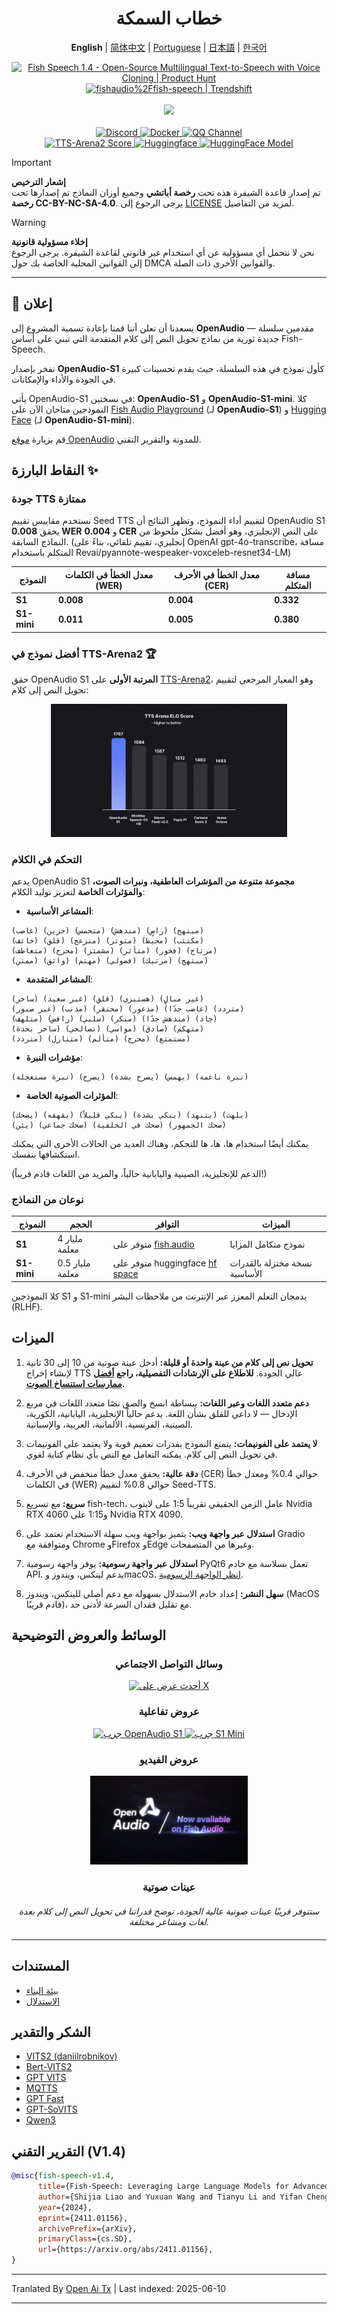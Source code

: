 <div align="center">
<h1>خطاب السمكة</h1>

**English** | [简体中文](docs/README.zh.md) | [Portuguese](docs/README.pt-BR.md) | [日本語](docs/README.ja.md) | [한국어](docs/README.ko.md) <br>

<a href="https://www.producthunt.com/posts/fish-speech-1-4?embed=true&utm_source=badge-featured&utm_medium=badge&utm_souce=badge-fish&#0045;speech&#0045;1&#0045;4" target="_blank">
    <img src="https://api.producthunt.com/widgets/embed-image/v1/featured.svg?post_id=488440&theme=light" alt="Fish&#0032;Speech&#0032;1&#0046;4 - Open&#0045;Source&#0032;Multilingual&#0032;Text&#0045;to&#0045;Speech&#0032;with&#0032;Voice&#0032;Cloning | Product Hunt" style="width: 250px; height: 54px;" width="250" height="54" />
</a>
<a href="https://trendshift.io/repositories/7014" target="_blank">
    <img src="https://trendshift.io/api/badge/repositories/7014" alt="fishaudio%2Ffish-speech | Trendshift" style="width: 250px; height: 55px;" width="250" height="55"/>
</a>
<br>
</div>
<br>

<div align="center">
    <img src="https://count.getloli.com/get/@fish-speech?theme=asoul" /><br>
</div>

<br>

<div align="center">
    <a target="_blank" href="https://discord.gg/Es5qTB9BcN">
        <img alt="Discord" src="https://img.shields.io/discord/1214047546020728892?color=%23738ADB&label=Discord&logo=discord&logoColor=white&style=flat-square"/>
    </a>
    <a target="_blank" href="https://hub.docker.com/r/fishaudio/fish-speech">
        <img alt="Docker" src="https://img.shields.io/docker/pulls/fishaudio/fish-speech?style=flat-square&logo=docker"/>
    </a>
    <a target="_blank" href="https://pd.qq.com/s/bwxia254o">
      <img alt="QQ Channel" src="https://img.shields.io/badge/QQ-blue?logo=tencentqq">
    </a>
</div>

<div align="center">
    <a target="_blank" href="https://huggingface.co/spaces/TTS-AGI/TTS-Arena-V2">
      <img alt="TTS-Arena2 Score" src="https://img.shields.io/badge/TTS_Arena2-Rank_%231-gold?style=flat-square&logo=trophy&logoColor=white">
    </a>
    <a target="_blank" href="https://huggingface.co/spaces/fishaudio/fish-speech-1">
        <img alt="Huggingface" src="https://img.shields.io/badge/🤗%20-space%20demo-yellow"/>
    </a>
    <a target="_blank" href="https://huggingface.co/fishaudio/openaudio-s1-mini">
        <img alt="HuggingFace Model" src="https://img.shields.io/badge/🤗%20-models-orange"/>
    </a>
</div>

> [!IMPORTANT]
> **إشعار الترخيص**  
> تم إصدار قاعدة الشيفرة هذه تحت **رخصة أباتشي** وجميع أوزان النماذج تم إصدارها تحت **رخصة CC-BY-NC-SA-4.0**. يرجى الرجوع إلى [LICENSE](LICENSE) لمزيد من التفاصيل.

> [!WARNING]
> **إخلاء مسؤولية قانونية**  
> نحن لا نتحمل أي مسؤولية عن أي استخدام غير قانوني لقاعدة الشيفرة. يرجى الرجوع إلى القوانين المحلية الخاصة بك حول DMCA والقوانين الأخرى ذات الصلة.

---

## 🎉 إعلان

يسعدنا أن نعلن أننا قمنا بإعادة تسمية المشروع إلى **OpenAudio** — مقدمين سلسلة جديدة ثورية من نماذج تحويل النص إلى كلام المتقدمة التي تبني على أساس Fish-Speech.

نفخر بإصدار **OpenAudio-S1** كأول نموذج في هذه السلسلة، حيث يقدم تحسينات كبيرة في الجودة والأداء والإمكانات.

يأتي OpenAudio-S1 في نسختين: **OpenAudio-S1** و **OpenAudio-S1-mini**. كلا النموذجين متاحان الآن على [Fish Audio Playground](https://fish.audio) (لـ **OpenAudio-S1**) و [Hugging Face](https://huggingface.co/fishaudio/openaudio-s1-mini) (لـ **OpenAudio-S1-mini**).

قم بزيارة [موقع OpenAudio](https://openaudio.com/blogs/s1) للمدونة والتقرير التقني.

## النقاط البارزة ✨

### **جودة TTS ممتازة**

نستخدم مقاييس تقييم Seed TTS لتقييم أداء النموذج، وتظهر النتائج أن OpenAudio S1 يحقق **0.008 WER** و **0.004 CER** على النص الإنجليزي، وهو أفضل بشكل ملحوظ من النماذج السابقة. (إنجليزي، تقييم تلقائي، بناءً على OpenAI gpt-4o-transcribe، مسافة المتكلم باستخدام Revai/pyannote-wespeaker-voxceleb-resnet34-LM)

| النموذج | معدل الخطأ في الكلمات (WER) | معدل الخطأ في الأحرف (CER) | مسافة المتكلم |
|-------|----------------------|---------------------------|------------------|
| **S1** | **0.008**  | **0.004**  | **0.332** |
| **S1-mini** | **0.011** | **0.005** | **0.380** |

### **أفضل نموذج في TTS-Arena2** 🏆

حقق OpenAudio S1 **المرتبة الأولى** على [TTS-Arena2](https://arena.speechcolab.org/)، وهو المعيار المرجعي لتقييم تحويل النص إلى كلام:

<div align="center">
    <img src="https://raw.githubusercontent.com/fishaudio/fish-speech/main/docs/assets/Elo.jpg" alt="ترتيب TTS-Arena2" style="width: 75%;" />
</div>

### **التحكم في الكلام**

يدعم OpenAudio S1 **مجموعة متنوعة من المؤشرات العاطفية، ونبرات الصوت، والمؤثرات الخاصة** لتعزيز توليد الكلام:

- **المشاعر الأساسية**:
```
(غاضب) (حزين) (متحمس) (مندهش) (راضٍ) (مبتهج) 
(خائف) (قلق) (منزعج) (متوتر) (محبط) (مكتئب)
(متعاطف) (محرج) (مشمئز) (متأثر) (فخور) (مرتاح)
(ممتن) (واثق) (مهتم) (فضولي) (مرتبك) (مبتهج)
```

- **المشاعر المتقدمة**:
```
(ساخر) (غير سعيد) (قلق) (هستيري) (غير مبالٍ) 
(غير صبور) (مذنب) (محتقر) (مذعور) (غاضب جدًا) (متردد)
(متلهف) (رافض) (سلبي) (منكر) (مندهش جدًا) (جاد)
(ساخر بحدة) (تصالحي) (مواسي) (صادق) (متهكم)
(متردد) (متنازل) (متألم) (محرج) (مستمتع)
```

- **مؤشرات النبرة**:
```
(نبرة مستعجلة) (يصرخ) (يصرخ بشدة) (يهمس) (نبرة ناعمة)
```

- **المؤثرات الصوتية الخاصة**:
```
(يضحك) (يقهقه) (يبكي قليلاً) (يبكي بشدة) (يتنهد) (يلهث)
(يئن) (ضحك جماعي) (ضحك في الخلفية) (ضحك الجمهور)
```

يمكنك أيضًا استخدام ها، ها، ها للتحكم، وهناك العديد من الحالات الأخرى التي يمكنك استكشافها بنفسك.

(الدعم للإنجليزية، الصينية واليابانية حالياً، والمزيد من اللغات قادم قريباً!)

### **نوعان من النماذج**

| النموذج | الحجم | التوافر | الميزات |
|-------|------|--------------|----------|
| **S1** | 4 مليار معلمة | متوفر على [fish.audio](fish.audio) | نموذج متكامل المزايا |
| **S1-mini** | 0.5 مليار معلمة | متوفر على huggingface [hf space](https://huggingface.co/spaces/fishaudio/openaudio-s1-mini) | نسخة مختزلة بالقدرات الأساسية |

كلا النموذجين S1 و S1-mini يدمجان التعلم المعزز عبر الإنترنت من ملاحظات البشر (RLHF).

## **الميزات**

1. **تحويل نص إلى كلام من عينة واحدة أو قليلة:** أدخل عينة صوتية من 10 إلى 30 ثانية لإنشاء إخراج TTS عالي الجودة. **للاطلاع على الإرشادات التفصيلية، راجع [أفضل ممارسات استنساخ الصوت](https://docs.fish.audio/text-to-speech/voice-clone-best-practices).**

2. **دعم متعدد اللغات وعبر اللغات:** ببساطة انسخ والصق نصًا متعدد اللغات في مربع الإدخال — لا داعي للقلق بشأن اللغة. يدعم حالياً الإنجليزية، اليابانية، الكورية، الصينية، الفرنسية، الألمانية، العربية، والإسبانية.

3. **لا يعتمد على الفونيمات:** يتمتع النموذج بقدرات تعميم قوية ولا يعتمد على الفونيمات في تحويل النص إلى كلام. يمكنه التعامل مع النص بأي نظام كتابة لغوي.

4. **دقة عالية:** يحقق معدل خطأ منخفض في الأحرف (CER) حوالي 0.4% ومعدل خطأ في الكلمات (WER) حوالي 0.8% لتقييم Seed-TTS.

5. **سريع:** مع تسريع fish-tech، عامل الزمن الحقيقي تقريباً 1:5 على لابتوب Nvidia RTX 4060 و1:15 على Nvidia RTX 4090.

6. **استدلال عبر واجهة ويب:** يتميز بواجهة ويب سهلة الاستخدام تعتمد على Gradio ومتوافقة مع Chrome وFirefox وEdge وغيرها من المتصفحات.

7. **استدلال عبر واجهة رسومية:** يوفر واجهة رسومية PyQt6 تعمل بسلاسة مع خادم API. يدعم لينكس، ويندوز وmacOS. [انظر الواجهة الرسومية](https://github.com/AnyaCoder/fish-speech-gui).

8. **سهل النشر:** إعداد خادم الاستدلال بسهولة مع دعم أصلي للينكس، ويندوز (MacOS قادم قريبًا)، مع تقليل فقدان السرعة لأدنى حد.

## **الوسائط والعروض التوضيحية**

<div align="center">

### **وسائل التواصل الاجتماعي**
<a href="https://x.com/FishAudio/status/1929915992299450398" target="_blank">
    <img src="https://img.shields.io/badge/𝕏-Latest_Demo-black?style=for-the-badge&logo=x&logoColor=white" alt="أحدث عرض على X" />
</a>

### **عروض تفاعلية**
<a href="https://fish.audio" target="_blank">
    <img src="https://img.shields.io/badge/Fish_Audio-Try_OpenAudio_S1-blue?style=for-the-badge" alt="جرب OpenAudio S1" />
</a>
<a href="https://huggingface.co/spaces/fishaudio/openaudio-s1-mini" target="_blank">
    <img src="https://img.shields.io/badge/Hugging_Face-Try_S1_Mini-yellow?style=for-the-badge" alt="جرب S1 Mini" />
</a>

### **عروض الفيديو**

<a href="https://www.youtube.com/watch?v=SYuPvd7m06A" target="_blank">
    <img src="https://raw.githubusercontent.com/fishaudio/fish-speech/main/docs/assets/Thumbnail.jpg" alt="OpenAudio S1 Video" style="width: 50%;" />
</a>

### **عينات صوتية**
<div style="margin: 20px 0;">
    <em>ستتوفر قريبًا عينات صوتية عالية الجودة، توضح قدراتنا في تحويل النص إلى كلام بعدة لغات ومشاعر مختلفة.</em>
</div>

</div>

---

## المستندات

- [بيئة البناء](https://raw.githubusercontent.com/fishaudio/fish-speech/main/docs/en/install.md)
- [الاستدلال](https://raw.githubusercontent.com/fishaudio/fish-speech/main/docs/en/inference.md)

## الشكر والتقدير

- [VITS2 (daniilrobnikov)](https://github.com/daniilrobnikov/vits2)
- [Bert-VITS2](https://github.com/fishaudio/Bert-VITS2)
- [GPT VITS](https://github.com/innnky/gpt-vits)
- [MQTTS](https://github.com/b04901014/MQTTS)
- [GPT Fast](https://github.com/pytorch-labs/gpt-fast)
- [GPT-SoVITS](https://github.com/RVC-Boss/GPT-SoVITS)
- [Qwen3](https://github.com/QwenLM/Qwen3)

## التقرير التقني (V1.4)
```bibtex
@misc{fish-speech-v1.4,
      title={Fish-Speech: Leveraging Large Language Models for Advanced Multilingual Text-to-Speech Synthesis},
      author={Shijia Liao and Yuxuan Wang and Tianyu Li and Yifan Cheng and Ruoyi Zhang and Rongzhi Zhou and Yijin Xing},
      year={2024},
      eprint={2411.01156},
      archivePrefix={arXiv},
      primaryClass={cs.SD},
      url={https://arxiv.org/abs/2411.01156},
}
```


---


Tranlated By [Open Ai Tx](https://github.com/OpenAiTx/OpenAiTx) | Last indexed: 2025-06-10


---